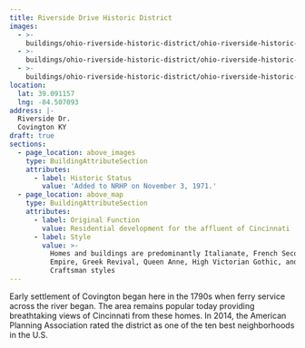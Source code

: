 ```yaml
---
title: Riverside Drive Historic District
images:
  - >-
    buildings/ohio-riverside-historic-district/ohio-riverside-historic-district-0_us2bnr
  - >-
    buildings/ohio-riverside-historic-district/ohio-riverside-historic-district-1_r9v17b
  - >-
    buildings/ohio-riverside-historic-district/ohio-riverside-historic-district-2_pxfff2
location:
  lat: 39.091157
  lng: -84.507093
address: |-
  Riverside Dr.
  Covington KY
draft: true
sections:
  - page_location: above_images
    type: BuildingAttributeSection
    attributes:
      - label: Historic Status
        value: 'Added to NRHP on November 3, 1971.'
  - page_location: above_map
    type: BuildingAttributeSection
    attributes:
      - label: Original Function
        value: Residential development for the affluent of Cincinnati
      - label: Style
        value: >-
          Homes and buildings are predominantly Italianate, French Second
          Empire, Greek Revival, Queen Anne, High Victorian Gothic, and American
          Craftsman styles
---
```


Early settlement of Covington began here in the 1790s when ferry service across the river began. The area remains popular today providing breathtaking views of Cincinnati from these homes. In 2014, the American Planning Association rated the district as one of the ten best neighborhoods in the U.S.
